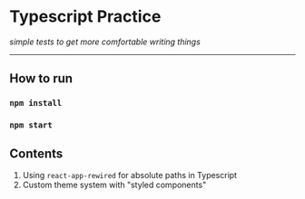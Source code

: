 # Typescript Practice
*simple tests to get more comfortable writing things*
___
## How to run

### `npm install`

### `npm start`

## Contents

1. Using `react-app-rewired` for absolute paths in Typescript
2. Custom theme system with "styled components"